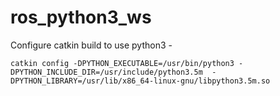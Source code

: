 # ros_python3_ws

Configure catkin build to use python3 - 
```
catkin config -DPYTHON_EXECUTABLE=/usr/bin/python3 -DPYTHON_INCLUDE_DIR=/usr/include/python3.5m  -DPYTHON_LIBRARY=/usr/lib/x86_64-linux-gnu/libpython3.5m.so
```
